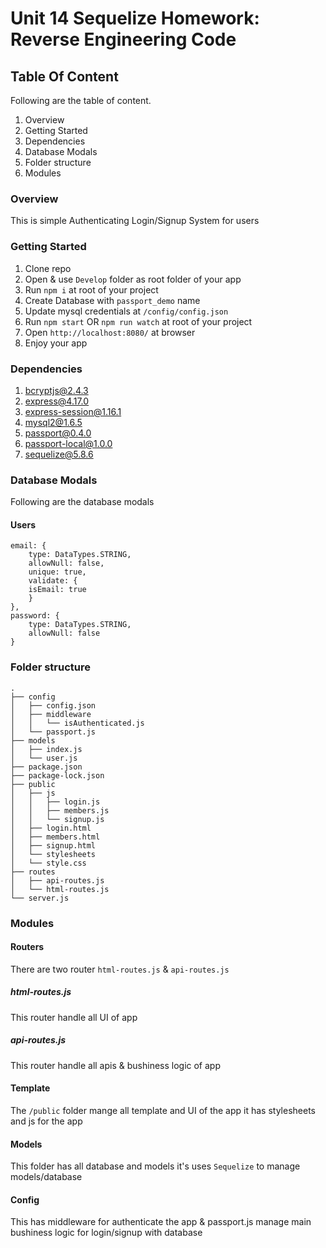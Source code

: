 # Unit 14 Sequelize Homework: Reverse Engineering Code

## Table Of Content

Following are the table of content.

1. Overview
2. Getting Started
3. Dependencies
4. Database Modals
5. Folder structure
6. Modules

### Overview

This is simple Authenticating Login/Signup System for users

### Getting Started

1. Clone repo
2. Open & use `Develop` folder as root folder of your app
3. Run `npm i` at root of your project
4. Create Database with `passport_demo` name
5. Update mysql credentials at `/config/config.json`
6. Run `npm start` OR `npm run watch` at root of your project
7. Open `http://localhost:8080/` at browser
8. Enjoy your app

### Dependencies

1. bcryptjs@2.4.3
2. express@4.17.0
3. express-session@1.16.1
4. mysql2@1.6.5
5. passport@0.4.0
6. passport-local@1.0.0
7. sequelize@5.8.6

### Database Modals

Following are the database modals

#### Users

```
email: {
    type: DataTypes.STRING,
    allowNull: false,
    unique: true,
    validate: {
    isEmail: true
    }
},
password: {
    type: DataTypes.STRING,
    allowNull: false
}
```

### Folder structure

```
.
├── config
│   ├── config.json
│   ├── middleware
│   │   └── isAuthenticated.js
│   └── passport.js
├── models
│   ├── index.js
│   └── user.js
├── package.json
├── package-lock.json
├── public
│   ├── js
│   │   ├── login.js
│   │   ├── members.js
│   │   └── signup.js
│   ├── login.html
│   ├── members.html
│   ├── signup.html
│   └── stylesheets
│   └── style.css
├── routes
│   ├── api-routes.js
│   └── html-routes.js
└── server.js
```

### Modules

#### Routers

There are two router `html-routes.js` & `api-routes.js`

##### html-routes.js

This router handle all UI of app

##### api-routes.js

This router handle all apis & bushiness logic of app

#### Template

The `/public` folder mange all template and UI of the app it has stylesheets and js for the app

#### Models

This folder has all database and models it's uses `Sequelize` to manage models/database

#### Config

This has middleware for authenticate the app & passport.js manage main bushiness logic for login/signup with database
